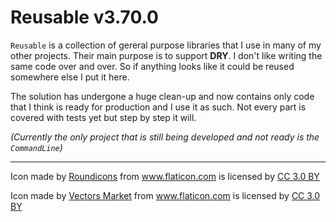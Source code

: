 # Reusable v3.70.0

`Reusable` is a collection of gereral purpose libraries that I use in many of my other projects. Their main purpose is to support **DRY**. I don't like writing the same code over and over. So if anything looks like it could be reused somewhere else I put it here.

The solution has undergone a huge clean-up and now contains only code that I think is ready for production and I use it as such. Not every part is covered with tests yet but step by step it will.

_(Currently the only project that is still being developed and not ready is the `CommandLine`)_

---

Icon made by [Roundicons](http://www.flaticon.com/authors/roundicons) from www.flaticon.com is licensed by <a href="http://creativecommons.org/licenses/by/3.0/" title="Creative Commons BY 3.0" target="_blank">CC 3.0 BY</a></div>

Icon made by [Vectors Market](http://www.flaticon.com/authors/vectors-market) from www.flaticon.com is licensed by <a href="http://creativecommons.org/licenses/by/3.0/" title="Creative Commons BY 3.0" target="_blank">CC 3.0 BY</a></div>


